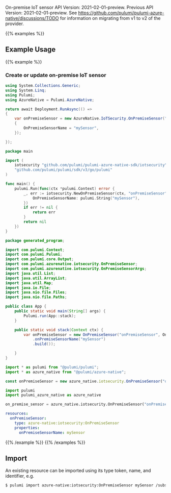 On-premise IoT sensor
API Version: 2021-02-01-preview.
Previous API Version: 2021-02-01-preview. See https://github.com/pulumi/pulumi-azure-native/discussions/TODO for information on migrating from v1 to v2 of the provider.

{{% examples %}}
## Example Usage
{{% example %}}
### Create or update on-premise IoT sensor
```csharp
using System.Collections.Generic;
using System.Linq;
using Pulumi;
using AzureNative = Pulumi.AzureNative;

return await Deployment.RunAsync(() => 
{
    var onPremiseSensor = new AzureNative.IoTSecurity.OnPremiseSensor("onPremiseSensor", new()
    {
        OnPremiseSensorName = "mySensor",
    });

});


```

```go
package main

import (
	iotsecurity "github.com/pulumi/pulumi-azure-native-sdk/iotsecurity"
	"github.com/pulumi/pulumi/sdk/v3/go/pulumi"
)

func main() {
	pulumi.Run(func(ctx *pulumi.Context) error {
		_, err := iotsecurity.NewOnPremiseSensor(ctx, "onPremiseSensor", &iotsecurity.OnPremiseSensorArgs{
			OnPremiseSensorName: pulumi.String("mySensor"),
		})
		if err != nil {
			return err
		}
		return nil
	})
}

```

```java
package generated_program;

import com.pulumi.Context;
import com.pulumi.Pulumi;
import com.pulumi.core.Output;
import com.pulumi.azurenative.iotsecurity.OnPremiseSensor;
import com.pulumi.azurenative.iotsecurity.OnPremiseSensorArgs;
import java.util.List;
import java.util.ArrayList;
import java.util.Map;
import java.io.File;
import java.nio.file.Files;
import java.nio.file.Paths;

public class App {
    public static void main(String[] args) {
        Pulumi.run(App::stack);
    }

    public static void stack(Context ctx) {
        var onPremiseSensor = new OnPremiseSensor("onPremiseSensor", OnPremiseSensorArgs.builder()        
            .onPremiseSensorName("mySensor")
            .build());

    }
}

```

```typescript
import * as pulumi from "@pulumi/pulumi";
import * as azure_native from "@pulumi/azure-native";

const onPremiseSensor = new azure_native.iotsecurity.OnPremiseSensor("onPremiseSensor", {onPremiseSensorName: "mySensor"});

```

```python
import pulumi
import pulumi_azure_native as azure_native

on_premise_sensor = azure_native.iotsecurity.OnPremiseSensor("onPremiseSensor", on_premise_sensor_name="mySensor")

```

```yaml
resources:
  onPremiseSensor:
    type: azure-native:iotsecurity:OnPremiseSensor
    properties:
      onPremiseSensorName: mySensor

```

{{% /example %}}
{{% /examples %}}

## Import

An existing resource can be imported using its type token, name, and identifier, e.g.

```sh
$ pulumi import azure-native:iotsecurity:OnPremiseSensor mySensor /subscriptions/20ff7fc3-e762-44dd-bd96-b71116dcdc23/providers/Microsoft.IoTSecurity/sensors/mySensor 
```
